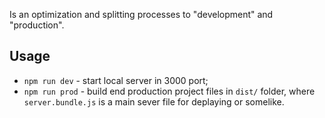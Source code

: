 Is an optimization and splitting processes to "development" and "production".

## Usage

- `npm run dev` - start local server in 3000 port;
- `npm run prod` - build end production project files in `dist/` folder, where `server.bundle.js` is a main sever file for deplaying or somelike.
